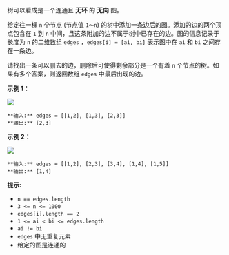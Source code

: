 树可以看成是一个连通且 **无环** 的 **无向** 图。

给定往一棵 `n` 个节点 (节点值 `1～n`) 的树中添加一条边后的图。添加的边的两个顶点包含在 `1` 到 `n`
中间，且这条附加的边不属于树中已存在的边。图的信息记录于长度为 `n` 的二维数组 `edges` ，`edges[i] = [ai, bi]` 表示图中在
`ai` 和 `bi` 之间存在一条边。

请找出一条可以删去的边，删除后可使得剩余部分是一个有着 `n` 个节点的树。如果有多个答案，则返回数组 `edges` 中最后出现的边。

**示例 1：**

![](https://pic.leetcode-cn.com/1626676174-hOEVUL-image.png)

    
    
    **输入:** edges = [[1,2], [1,3], [2,3]]
    **输出:** [2,3]
    

**示例 2：**

![](https://pic.leetcode-cn.com/1626676179-kGxcmu-image.png)

    
    
    **输入:** edges = [[1,2], [2,3], [3,4], [1,4], [1,5]]
    **输出:** [1,4]
    

**提示:**

  * `n == edges.length`
  * `3 <= n <= 1000`
  * `edges[i].length == 2`
  * `1 <= ai < bi <= edges.length`
  * `ai != bi`
  * `edges` 中无重复元素
  * 给定的图是连通的 

